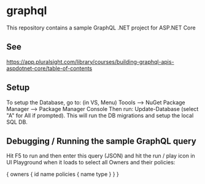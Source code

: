 # graphql

This repository contains a sample GraphQL .NET project for ASP.NET Core

## See

https://app.pluralsight.com/library/courses/building-graphql-apis-aspdotnet-core/table-of-contents

## Setup

To setup the Database, go to: (in VS, Menu) Toools --> NuGet Package Manager --> Package Manager Console
Then run: Update-Database (select "A" for All if prompted). This will run the DB migrations and setup the local SQL DB.

## Debugging / Running the sample GraphQL query

Hit F5 to run and then enter this query (JSON) and hit the run / play icon in UI Playground when it loads to select all Owners and their policies:

{
  owners {
    id
    name
    policies {
      name
      type
    }
  }
}

